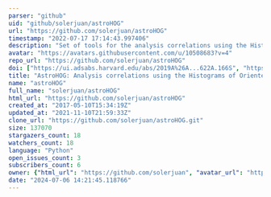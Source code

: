 ```yaml
---
parser: "github"
uid: "github/solerjuan/astroHOG"
url: "https://github.com/solerjuan/astroHOG"
timestamp: "2022-07-17 17:14:43.997406"
description: "Set of tools for the analysis correlations using the Histograms of Oriented Gradients"
avatar: "https://avatars.githubusercontent.com/u/10508683?v=4"
repo_url: "https://github.com/solerjuan/astroHOG"
doi: ["https://ui.adsabs.harvard.edu/abs/2019A%26A...622A.166S", "https://ui.adsabs.harvard.edu/abs/2020ascl.soft03013S/abstract"]
title: "AstroHOG: Analysis correlations using the Histograms of Oriented Gradients"
name: "astroHOG"
full_name: "solerjuan/astroHOG"
html_url: "https://github.com/solerjuan/astroHOG"
created_at: "2017-05-10T15:34:19Z"
updated_at: "2021-11-10T21:59:33Z"
clone_url: "https://github.com/solerjuan/astroHOG.git"
size: 137070
stargazers_count: 18
watchers_count: 18
language: "Python"
open_issues_count: 3
subscribers_count: 6
owner: {"html_url": "https://github.com/solerjuan", "avatar_url": "https://avatars.githubusercontent.com/u/10508683?v=4", "login": "solerjuan", "type": "User"}
date: "2024-07-06 14:21:45.118766"
---
```

